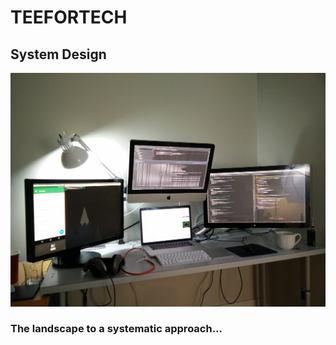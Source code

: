# TEEFORTECH
## System Design
![Teefortech Zone](/Teeprog.1.jpg)

### The landscape to a systematic approach... 
